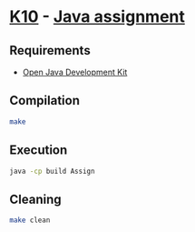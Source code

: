 # [K10](http://cgi.di.uoa.gr/~izambo/oop.html) - [Java assignment](http://cgi.di.uoa.gr/~izambo/OOPassgnJava_2016.pdf)

## Requirements

- [Open Java Development Kit](http://openjdk.java.net/)

## Compilation

```sh
make
```

## Execution

```sh
java -cp build Assign
```

## Cleaning

```sh
make clean
```
